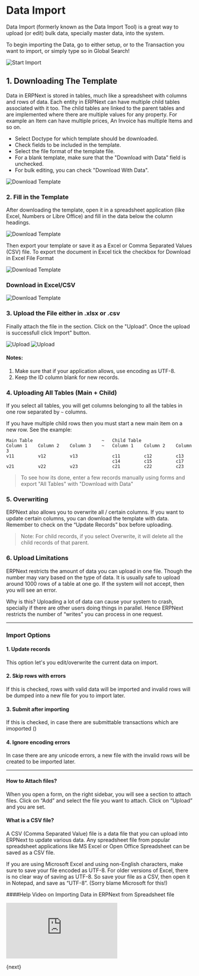 <!--add breadcrumbs-->

# Data Import

Data Import (formerly known as the Data Import Tool) is a great way to upload (or edit) bulk data, specially master data, into the system.

To begin importing the Data, go to either setup, or to the Transaction you want to import, or simply type so in Global Search!

<img alt="Start Import" class="screenshot" src="{{docs_base_url}}/assets/img/setup/data-import/data-import-1-new.png">

## 1\. Downloading The Template

Data in ERPNext is stored in tables, much like a spreadsheet with columns and
rows of data. Each entity in ERPNext can have multiple child tables associated
with it too. The child tables are linked to the parent tables and are
implemented where there are multiple values for any property. For example an
Item can have multiple prices, An Invoice has multiple Items and so on.

  * Select Doctype for which template should be downloaded.
  * Check fields to be included in the template.
  * Select the file format of the template file.
  * For a blank template, make sure that the "Download with Data" field is unchecked.
  * For bulk editing, you can check "Download With Data".
  
<img alt="Download Template" class="screenshot" src="{{docs_base_url}}/assets/img/setup/data-import/data-import-steps.gif">

### 2\. Fill in the Template

After downloading the template, open it in a spreadsheet application (like Excel, Numbers or Libre Office) and fill in the data below the column headings.

<img alt="Download Template" class="screenshot" src="{{docs_base_url}}/assets/img/setup/data-import/import-file.png">

Then export your template or save it as a Excel or Comma Separated Values (CSV)
file. To export the document in Excel tick the checkbox for Download in Excel File Format 

<img alt="Download Template" class="screenshot" src="{{docs_base_url}}/assets/img/setup/data-import/import-csv.png">

### Download in Excel/CSV

<img alt="Download Template" class="screenshot" src="{{docs_base_url}}/assets/img/setup/data-import/data-import-steps.gif">

### 3\. Upload the File either in .xlsx or .csv 

Finally attach the  file in the section. Click on the "Upload". Once the upload is successfull click Import"
button.

<img alt="Upload" class="screenshot" src="{{docs_base_url}}/assets/img/setup/data-import/data-import-3-new.png">


<img alt="Upload" class="screenshot" src="{{docs_base_url}}/assets/img/setup/data-import/data-import-4-new.png">

#### Notes:

1. Make sure that if your application allows, use encoding as UTF-8.
1. Keep the ID column blank for new records.

### 4. Uploading All Tables (Main + Child)

If you select all tables, you will get columns belonging to all the tables in
one row separated by `~` columns.

If you have multiple child rows then you must start a new main item on a new
row. See the example:


    Main Table                          ~   Child Table
    Column 1    Column 2    Column 3    ~   Column 1    Column 2    Column 3
    v11         v12         v13             c11         c12         c13
                                            c14         c15         c17
    v21         v22         v23             c21         c22         c23

> To see how its done, enter a few records manually using forms and export
"All Tables" with "Download with Data"

### 5. Overwriting

ERPNext also allows you to overwrite all / certain columns. If you want to
update certain columns, you can download the template with data. Remember to
check on the “Update Records” box before uploading.

> Note: For child records, if you select Overwrite, it will delete all the
child records of that parent.

### 6. Upload Limitations

ERPNext restricts the amount of data you can upload in one file. Though the
number may vary based on the type of data. It is usually safe to upload around
1000 rows of a table at one go. If the system will not accept, then you will
see an error.

Why is this? Uploading a lot of data can cause your system to crash, specially
if there are other users doing things in parallel. Hence ERPNext restricts the
number of “writes” you can process in one request.

***

### Import Options

#### 1. Update records

This option let's you edit/overwrite the current data on import.

#### 2. Skip rows with errors

If this is checked, rows with valid data will be imported and invalid rows will be dumped into a new file for you to import later.

#### 3. Submit after importing

If this is checked, in case there are submittable transactions which are imoported ()

#### 4. Ignore encoding errors

In case there are any unicode errors, a new file with the invalid rows will be created to be imported later.

***

#### How to Attach files?

When you open a form, on the right sidebar, you will see a section to attach
files. Click on “Add” and select the file you want to attach. Click on
“Upload” and you are set.

#### What is a CSV file?

A CSV (Comma Separated Value) file is a data file that you can upload into
ERPNext to update various data. Any spreadsheet file from popular spreadsheet
applications like MS Excel or Open Office Spreadsheet can be saved as a CSV
file.

If you are using Microsoft Excel and using non-English characters, make sure
to save your file encoded as UTF-8. For older versions of Excel, there is no
clear way of saving as UTF-8. So save your file as a CSV, then open it in
Notepad, and save as “UTF-8”. (Sorry blame Microsoft for this!)

####Help Video on Importing Data in ERPNext from Spreadsheet file


<div class="embed-container">
    <iframe src="https://www.youtube.com/embed/Ta2Xx3QoK3E" frameborder="0" allowfullscreen></iframe>
</div>

{next}